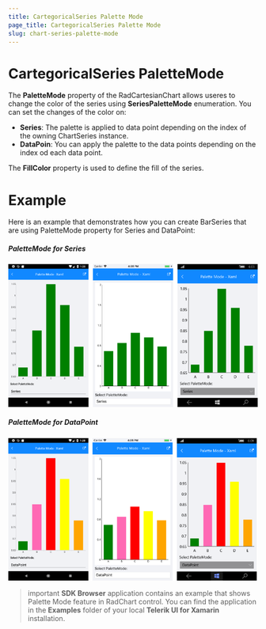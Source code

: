 ```yaml
---
title: CartegoricalSeries Palette Mode
page_title: CartegoricalSeries Palette Mode
slug: chart-series-palette-mode
---
```


# CartegoricalSeries PaletteMode #

The **PaletteMode** property of the RadCartesianChart allows useres to change the color of the series using **SeriesPaletteMode** enumeration. You can set the changes of the color on:

- **Series**: The palette is applied to data point depending on the index of the owning ChartSeries instance. 
- **DataPoin**: You can apply the palette to the data points depending on the index od each data point. 

The **FillColor** property is used to define the fill of the series.

# Example #
Here is an example that demonstrates how you can create BarSeries that are using PaletteMode property for Series and DataPoint:
<snippet id='chart-customization-palettemode-xaml'/>
<snippet id='chart-customization-palettemode-csharp'/>

##### PaletteMode for Series #####
![Series PaletteMode](images/chart-series-features-palette-mode-series.png)
##### PaletteMode for DataPoint #####
![DataPoint PaletteMode](images/chart-series-features-palette-mode-datapoint.png)

>important **SDK Browser** application contains an example that shows Palette Mode feature in RadChart control. You can find the application in the **Examples** folder of your local **Telerik UI for Xamarin** installation.
